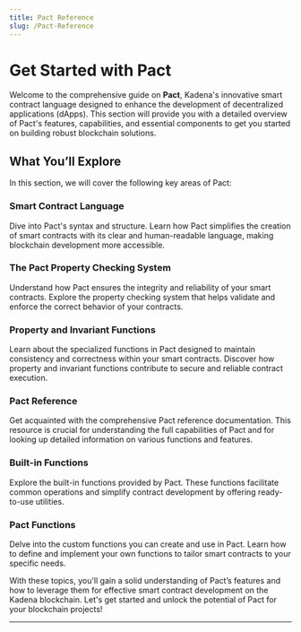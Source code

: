 ```yaml
---
title: Pact Reference
slug: /Pact-Reference
---
```


# Get Started with Pact

Welcome to the comprehensive guide on **Pact**, Kadena's innovative smart contract language designed to enhance the development of decentralized applications (dApps). This section will provide you with a detailed overview of Pact's features, capabilities, and essential components to get you started on building robust blockchain solutions.

## What You’ll Explore

In this section, we will cover the following key areas of Pact:

### **Smart Contract Language**
Dive into Pact's syntax and structure. Learn how Pact simplifies the creation of smart contracts with its clear and human-readable language, making blockchain development more accessible.

### **The Pact Property Checking System**
Understand how Pact ensures the integrity and reliability of your smart contracts. Explore the property checking system that helps validate and enforce the correct behavior of your contracts.

### **Property and Invariant Functions**
Learn about the specialized functions in Pact designed to maintain consistency and correctness within your smart contracts. Discover how property and invariant functions contribute to secure and reliable contract execution.

### **Pact Reference**
Get acquainted with the comprehensive Pact reference documentation. This resource is crucial for understanding the full capabilities of Pact and for looking up detailed information on various functions and features.

### **Built-in Functions**
Explore the built-in functions provided by Pact. These functions facilitate common operations and simplify contract development by offering ready-to-use utilities.

### **Pact Functions**
Delve into the custom functions you can create and use in Pact. Learn how to define and implement your own functions to tailor smart contracts to your specific needs.

With these topics, you'll gain a solid understanding of Pact’s features and how to leverage them for effective smart contract development on the Kadena blockchain. Let's get started and unlock the potential of Pact for your blockchain projects!

---